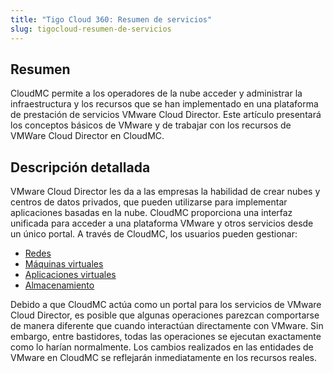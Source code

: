 ```yaml
---
title: "Tigo Cloud 360: Resumen de servicios"
slug: tigocloud-resumen-de-servicios
---
```

## Resumen

CloudMC permite a los operadores de la nube acceder y administrar la infraestructura y los recursos que se han implementado en una plataforma de prestación de servicios VMware Cloud Director. Este artículo presentará los conceptos básicos de VMware y de trabajar con los recursos de VMWare Cloud Director en CloudMC.

## Descripción detallada

VMware Cloud Director les da a las empresas la habilidad de crear nubes y centros de datos privados, que pueden utilizarse para implementar aplicaciones basadas en la nube. CloudMC proporciona una interfaz unificada para acceder a una plataforma VMware y otros servicios desde un único portal. A través de CloudMC, los usuarios pueden gestionar:

-   [Redes](vmware-networking.md)
-   [Máquinas virtuales](vmware-virtual-machines.md)
-   [Aplicaciones virtuales](vmware-virtual-applications.md)
-   [Almacenamiento](vmware-storage.md)

Debido a que CloudMC actúa como un portal para los servicios de VMware Cloud Director, es posible que algunas operaciones parezcan comportarse de manera diferente que cuando interactúan directamente con VMware. Sin embargo, entre bastidores, todas las operaciones se ejecutan exactamente como lo harían normalmente. Los cambios realizados en las entidades de VMware en CloudMC se reflejarán inmediatamente en los recursos reales.